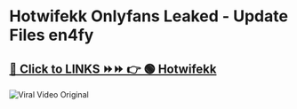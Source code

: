 
 # Hotwifekk Onlyfans Leaked - Update Files en4fy

## <h2><a href="https://clipsfans.com/Hotwifekk&ref=git">🔗 Click to LINKS ⏩⏩ 👉 🟢 Hotwifekk </a></h2>

<a href="https://clipsfans.com/Hotwifekk&ref=git" rel="nofollow" data-target="animated-image.originalLink"><img src="https://i.ibb.co.com/xMMVF88/686577567.gif" alt="Viral Video Original" style="max-width: 100%; display: inline-block;" data-target="animated-image.originalImage"></a>

